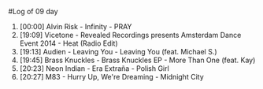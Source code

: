 #Log of 09 day

1. [00:00] Alvin Risk - Infinity - PRAY
1. [19:09] Vicetone - Revealed Recordings presents Amsterdam Dance Event 2014 - Heat (Radio Edit)
1. [19:13] Audien - Leaving You - Leaving You (feat. Michael S.)
1. [19:45] Brass Knuckles - Brass Knuckles EP - More Than One (feat. Kay)
1. [20:23] Neon Indian - Era Extraña - Polish Girl
1. [20:27] M83 - Hurry Up, We're Dreaming - Midnight City
